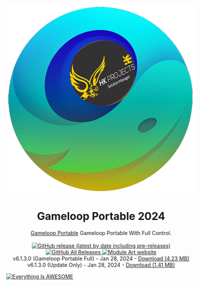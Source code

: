 <p align="center">
  <img src="/gameloop_hk4tech.png">
</p>
<h1 align="center">Gameloop Portable 2024</h1>

<p align="center">
  <a href="https://hk4tech.com/home/GameloopPortableUpdater">Gameloop Portable</a> Gameloop Portable With Full Control.
  <br><br>
  <a href="https://github.com/AhmedNasserHK/GameloopPortableUpdater/releases">
    <img alt="GitHub release (latest by date including pre-releases)" src="https://img.shields.io/github/v/release/AhmedNasserHK/GameloopPortableUpdater?include_prereleases">
    <img alt="GitHub All Releases" src="https://img.shields.io/github/downloads/AhmedNasserHK/GameloopPortableUpdater/total">
  </a>
  <a href="https://hk4tech.com">
    <img alt="Module Art website" src="https://img.shields.io/badge/www-HKProjects-%2300BCD4">
  </a>
  <a href="https://hk4tech.com/home/GameloopPortableUpdater">
  </a>
  <br>
  v6.1.3.0 (Gameloop Portable Full) - Jan 28, 2024 - <a href="https://github.com/AhmedNasserHK/GameloopPortableUpdater/releases/download/6.1.3.0/Gameloop.Portable.FULL.v6.1.3.0.7z">Download (4.23 MB)</a>
   <br>
  v6.1.3.0 (Update Only) - Jan 28, 2024 - <a href="https://github.com/AhmedNasserHK/GameloopPortableUpdater/releases/download/6.1.3.0/Gameloop.Portable.Update.Only.v6.1.3.0.7z">Download (1.41 MB)</a>
  <br>

</p>


[![Everything Is AWESOME](https://img.youtube.com/vi/l7LpX1nnbJQ/0.jpg)](https://youtu.be/l7LpX1nnbJQ "Everything Is AWESOME")
